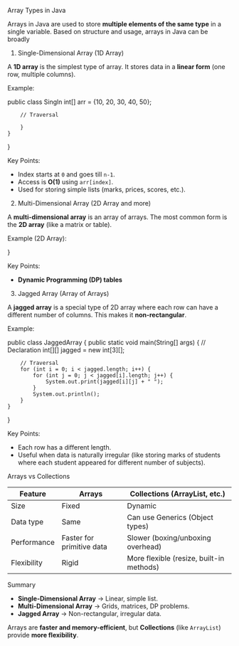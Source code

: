
 Array Types in Java

Arrays in Java are used to store **multiple elements of the same type** in a single variable. Based on structure and usage, arrays in Java can be broadly 

 1. Single-Dimensional Array (1D Array)

A **1D array** is the simplest type of array.
It stores data in a **linear form** (one row, multiple columns).

Example:


public class Singln
        int[] arr = {10, 20, 30, 40, 50};

        // Traversal
      
        }
    }
}

 Key Points:

* Index starts at `0` and goes till `n-1`.
* Access is **O(1)** using `arr[index]`.
* Used for storing simple lists (marks, prices, scores, etc.).

 2. Multi-Dimensional Array (2D Array and more)

A **multi-dimensional array** is an array of arrays.
The most common form is the **2D array** (like a matrix or table).

 Example (2D Array):

}

 Key Points:


  * **Dynamic Programming (DP) tables**

 3. Jagged Array (Array of Arrays)

A **jagged array** is a special type of 2D array where each row can have a different number of columns.
This makes it **non-rectangular**.

 Example:

public class JaggedArray {
    public static void main(String[] args) {
        // Declaration
        int[][] jagged = new int[3][];

    

        // Traversal
        for (int i = 0; i < jagged.length; i++) {
            for (int j = 0; j < jagged[i].length; j++) {
                System.out.print(jagged[i][j] + " ");
            }
            System.out.println();
        }
    }
}

 Key Points:

* Each row has a different length.
* Useful when data is naturally irregular (like storing marks of students where each student appeared for different number of subjects).

 Arrays vs Collections

| Feature     | Arrays                    | Collections (ArrayList, etc.)            |
| ----------- | ------------------------- | ---------------------------------------- |
| Size        | Fixed                     | Dynamic                                  |
| Data type   | Same                      | Can use Generics (Object types)          |
| Performance | Faster for primitive data | Slower (boxing/unboxing overhead)        |
| Flexibility | Rigid                     | More flexible (resize, built-in methods) |



 Summary

* **Single-Dimensional Array** → Linear, simple list.
* **Multi-Dimensional Array** → Grids, matrices, DP problems.
* **Jagged Array** → Non-rectangular, irregular data.

Arrays are **faster and memory-efficient**, but **Collections** (like `ArrayList`) provide **more flexibility**.

